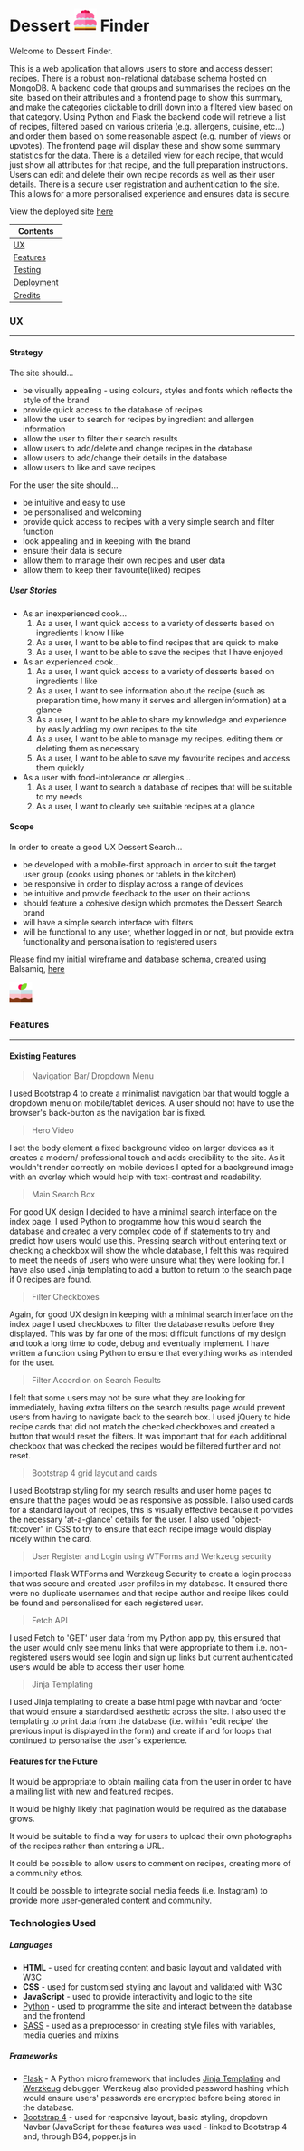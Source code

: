 # Dessert <img src="static/img/cake1.png" height="40" width="40"> Finder

Welcome to Dessert Finder. 

This is a web application that allows users to store and access dessert recipes. There is a robust non-relational database schema hosted on MongoDB. A backend code that groups and summarises the recipes on the site, based on their attributes and a frontend page to show this summary, and make the categories clickable to drill down into a filtered view based on that category. Using Python and Flask the backend code will retrieve a list of recipes, filtered based on various criteria (e.g. allergens, cuisine, etc…) and order them based on some reasonable aspect (e.g. number of views or upvotes). The frontend page will display these and show some summary statistics for the data.
There is a detailed view for each recipe, that would just show all attributes for that recipe, and the full preparation instructions. Users can edit and delete their own recipe records as well as their user details.
There is a secure user registration and authentication to the site. This allows for a more personalised experience and ensures data is secure.

View the deployed site [here](https://dessert-search-ms3ag.herokuapp.com)

| Contents  |
|-----------|
|[UX](#UX) |
|[Features](#Features)|
|[Testing](#Testing)|
|[Deployment](#Deployment)|
|[Credits](#Credits)|

### UX
___

#### Strategy

The site should...

* be visually appealing - using colours, styles and fonts which reflects the style of the brand
* provide quick access to the database of recipes
* allow the user to search for recipes by ingredient and allergen information
* allow the user to filter their search results
* allow users to add/delete and change recipes in the database
* allow users to add/change their details in the database
* allow users to like and save recipes

For the user the site should...

* be intuitive and easy to use
* be personalised and welcoming
* provide quick access to recipes with a very simple search and filter function
* look appealing and in keeping with the brand
* ensure their data is secure
* allow them to manage their own recipes and user data
* allow them to keep their favourite(liked) recipes


##### User Stories

* As an inexperienced cook... 
    1. As a user, I want quick access to a variety of desserts based on ingredients I know I like
    2. As a user, I want to be able to find recipes that are quick to make
    3. As a user, I want to be able to save the recipes that I have enjoyed
* As an experienced cook...
    1. As a user, I want quick access to a variety of desserts based on ingredients I like
    2. As a user, I want to see information about the recipe (such as preparation time, how many it serves and allergen information) at a glance
    3. As a user, I want to be able to share my knowledge and experience by easily adding my own recipes to the site
    4. As a user, I want to be able to manage my recipes, editing them or deleting them as necessary
    5. As a user, I want to be able to save my favourite recipes and access them quickly
* As a user with food-intolerance or allergies...
    1. As a user, I want to search a database of recipes that will be suitable to my needs
    2. As a user, I want to clearly see suitable recipes at a glance

#### Scope

In order to create a good UX Dessert Search...

* be developed with a mobile-first approach in order to suit the target user group (cooks using phones or tablets in the kitchen)
* be responsive in order to display across a range of devices
* be intuitive and provide feedback to the user on their actions
* should feature a cohesive design which promotes the Dessert Search brand
* will have a simple search interface with filters
* will be functional to any user, whether logged in or not, but provide extra functionality and personalisation to registered users

Please find my initial wireframe and database schema, created using Balsamiq, [here](development/DessertSearch.pdf)

<img src="static/img/cake2.png" height="40" width="40">

### Features
___

#### Existing Features

> Navigation Bar/ Dropdown Menu

I used Bootstrap 4 to create a minimalist navigation bar that would toggle a dropdown menu on mobile/tablet devices. A user should not have to use the browser's back-button as the navigation bar is fixed. 

> Hero Video

I set the body element a fixed background video on larger devices as it creates a modern/ professional touch and adds credibility to the site. As it wouldn't render correctly on mobile devices I opted for a background image with an overlay which would help with text-contrast and readability.

> Main Search Box

For good UX design I decided to have a minimal search interface on the index page. I used Python to programme how this would search the database and created a very complex code of if statements to try and predict how users would use this. Pressing search without entering text or checking a checkbox will show the whole database, I felt this was required to meet the needs of users who were unsure what they were looking for. I have also used Jinja templating to add a button to return to the search page if 0 recipes are found.

> Filter Checkboxes

Again, for good UX design in keeping with a minimal search interface on the index page I used checkboxes to filter the database results before they displayed. This was by far one of the most difficult functions of my design and took a long time to code, debug and eventually implement. I have written a function using Python to ensure that everything works as intended for the user.

> Filter Accordion on Search Results

I felt that some users may not be sure what they are looking for immediately, having extra filters on the search results page would prevent users from having to navigate back to the search box. I used jQuery to hide recipe cards that did not match the checked checkboxes and created a button that would reset the filters. It was important that for each additional checkbox that was checked the recipes would be filtered further and not reset.

> Bootstrap 4 grid layout and cards

I used Bootstrap styling for my search results and user home pages to ensure that the pages would be as responsive as possible. I also used cards for a standard layout of recipes, this is visually effective because it porvides the necessary 'at-a-glance' details for the user. I also used "object-fit:cover" in CSS to try to ensure that each recipe image would display nicely within the card.

> User Register and Login using WTForms and Werkzeug security

I imported Flask WTForms and Werzkeug Security to create a login process that was secure and created user profiles in my database. It ensured there were no duplicate usernames and that recipe author and recipe likes could be found and personalised for each registered user.

> Fetch API

I used Fetch to 'GET' user data from my Python app.py, this ensured that the user would only see menu links that were appropriate to them i.e. non-registered users would see login and sign up links but current authenticated users would be able to access their user home.

> Jinja Templating

I used Jinja templating to create a base.html page with navbar and footer that would ensure a standardised aesthetic across the site. I also used the templating to print data from the database (i.e. within 'edit recipe' the previous input is displayed in the form) and create if and for loops that continued to personalise the user's experience.

#### Features for the Future

It would be appropriate to obtain mailing data from the user in order to have a mailing list with new and featured recipes.

It would be highly likely that pagination would be required as the database grows.

It would be suitable to find a way for users to upload their own photographs of the recipes rather than entering a URL.

It could be possible to allow users to comment on recipes, creating more of a community ethos.

It could be possible to integrate social media feeds (i.e. Instagram) to provide more user-generated content and community.

### Technologies Used

##### Languages

* **HTML** - used for creating content and basic layout and validated with W3C
* **CSS** - used for customised styling and layout and validated with W3C
* **JavaScript** - used to provide interactivity and logic to the site
* [Python](https://www.python.org/) - used to programme the site and interact between the database and the frontend
* [SASS](https://sass-lang.com/) - used as a preprocessor in creating style files with variables, media queries and mixins

##### Frameworks

* [Flask](http://flask.pocoo.org/) - A Python micro framework that includes [Jinja Templating](http://jinja.pocoo.org/) and [Werzkeug](https://werkzeug.palletsprojects.com/en/0.15.x/) debugger. Werzkeug also provided password hashing which would ensure users' passwords are encrypted before being stored in the database.
* [Bootstrap 4](https://getbootstrap.com/) - used for responsive layout, basic styling, dropdown Navbar (JavaScript for these features was used - linked to Bootstrap 4 and, through BS4, popper.js in <script> tags)

##### Tools

* [PyMongo](https://api.mongodb.com/python/current/) - An API which provides tools for working with MongoDB in Python
* [MongoDB](https://www.mongodb.com/) - non-relational document style database used to store the recipes and users for Dessert Search
* [WTForms](https://wtforms.readthedocs.io/en/stable/) - An API which provides form classes for ease of managing form data in Python
* [CSS Minifier](https://cssminifier.com/) - used to minify my CSS data for deployment
* [Favicon Generator](https://www.favicon.cc/?) - I used this to generate a Favicon
* [W3C Validator](https://validator.w3.org/) - HTML Validator 
* [W3C CSS Validator](https://jigsaw.w3.org/css-validator/) - CSS Validator
* [PyCodeStyle](https://pypi.org/project/pycodestyle/) - Python Validator
* [JSLint](https://www.jslint.com/) - JS Validator
* [Cloud9 IDE](https://ide.c9.io/) - this was the IDE where I developed and tested my application
* **Git** - I pushed my files using **Git**, storing them in a repository on **GitHub**
* [Heroku](https://heroku.com/) - I deployed my finished site through Heroku
* [Chrome Developer Tools](https://developers.google.com/web/tools/chrome-devtools/) - used to test and check my work throughout the development process

##### Libraries

* [jQuery](https://jquery.com/) - JavaScript library used to connect with APIs and custom-code for the site which allows for DOM manipulation
* [Google Fonts](https://fonts.google.com/) - used for customised fonts
* [Font Awesome 5](https://fontawesome.com/) - used for links and icons to make the site more appealing


### Testing
___

#### Manual and Automated Testing

Manual testing was done for all CRUD operations from the database as well as for all links, buttons and forms in the site. I used Werkzeug Debugger throughout the development process to immediately flag errors when running my app.py file.

I created a [test.py](development/testing/testdb.py) file that tested the connection to my database, ensuring data was inserted in a suitable manner and was returned to the console when requested.

Throughout the process I continually manually tested the frontend, by saving my work in the IDE and running it in Google Chrome. I used Chrome Developer Tools to ensure that my site was responsive and functioned in all screen sizes and that my styling was applied appropriately throughout. 

I set ```console.logs``` and ```debugger``` statements throughout my js files in order to debug through the console.

I used jQuery to manipulate the DOM in Chrome Developer Tools in order to test my code visually before writing it within the script.

I had several users log in and out of the website searching, adding, editing and deleting (CRUD) the recipes. This was to ensure that only registered users were able to delete/edit their own recipes. It also verified that the correct author showed up for each recipe. 

#### Responsiveness

I tested my project throughout development using Chrome Developer Tools to check the site was responsive. I continually made adjustments to my media-queries in CSS to ensure it looked good at all screen-widths, however I realised my laptop had a different screen size to the standard. I began to investigate a range of screen sizes and realised the best option was just to make it as responsive as I possibly could!

#### Bugs

There were several issues with my Python code, however, using the Werkzeug Debugger allowed for an immediate fix. I used the documentation for Flask, PyMongo and MongoDB to help solve any problems. I found it very difficult to get a search function that would search text and use checkboxes. I eventually had code that would work in every instance although I am aware that it could be neater.

There was a 500 error displaying in the console when Fetch was trying to retrieve login details from an anonymous user. I've run out of time on my project to fix this issue but I'd look into an if statement in the fetch function or in python to catch this.

There was a 400 error in the console for the favicon. I created a favicon.

There is a known issue with the 'back' button on the view recipe pages, as they return to the main search page in this instance they require form resubmission. I have looked into this in various developer support resources but have yet to find a fix. Essentially I want to go back and refresh the page automatically for the user, just like using the browser back button. 

When a user liked a recipe and then clicked the back button it took them back to view recipe with an active like recipe button again. I fixed this by searching the current url for 'like_recipe', if it was located the back button would go back by 2 pages.

There have been several issues throughout development with my JS code breaking, I worked hard using console.logs and debuggers to pinpoint errors and fix them. There shouldn't be any errors displaying in the console except for the above 500 error, intermittently.

There was a security issue related to the app.py view where the database string was returned in the URL. This could enable people to find and access the dtabase. I quickly fixed the URL parameter to be the user._id rather than users._id.

### Deployment
___

#### How to Install Dessert Finder

1. From your terminal enter `git clone https://github.com/paperclippete/Milestone3.git` to clone the project and download to your IDE

2. Set up your Virtual Environment Variables 
    * this can be done by creating folder named .venv to hold your variables and importing them into your app.py
    * this can be done in your IDE bash terminal - e.g. cd .. to your root directory and type `nano.bashrc` and type in your important environment variables
    
    * Your environment variables should not be committed to git*


3. You should now install the requirements by typing `$ sudo pip3 -r install requirements.txt`

4. You will also have to create your own database to get full functionality from the project. [MongoDB](https://www.mongodb.com/) is free and easy to use. 

> Within my Database I had two collections, recipes and users

* recipes
    * ObjectId(set by MongoDB on insertion of a new document)
    * title
    * author (username of a user)
    * recipe_description
    * main_ingredient
    * ingredients (an object containing key, value pairs)
    * method
    * image (a URL)
    * prep_time
    * serves
    * likes (an array containing ObjectIds of users)
    * like_count (incremented by 1 everytime someone presses the like button)
    * vegan (boolean)
    * dairy_free (boolean)
    * gluten_free (boolean)

* users
    * ObjectId(set by MongoDB on insertion of a new document)
    * username (must be unique)
    * first_name (used for greetings)
    * last_name
    * password (encrypted on insertion to the database)



#### How to Deploy your Site

I committed my code to GitHub at regular intervals. I am now using git more often, making sure to give detailed commit messages as I know it provides version control.

1. In order to deploy the site to Heroku, you must create a Procfile and requirements.txt. *These will tell Heroku how to run your app.*
    * To create a Procfile - `echo web: python (your filename).py > Procfile ` 
    * To create a requirements.txt - `sudo pip3 freeze --local > requirements.txt ` 

2. Next, log into Heroku and set up the remote.
    ``` 
    
 
    heroku login  
    
    git remote add heroku(url) 


    ``` 

3. You then need to setup your Heroku Enivronment Variables and you can do this in two ways, either through the terminal or by navigating to [Heroku](http://heroku.com).

4. On navigating to the Heroku website, log in and select your app from the dashoboard.

5. Choose settings and click on 'Reveal Config Vars' and insert the environment variables that are essential for your project to run. For example, 

    > IP - 0.0.0.0 
    PORT - 8080 
    MONGO_URI - mongodb+srv://root*your password*@myfirstcluster-ug8tc.mongodb.net/*your database*?retryWrites=true 
    DB_NAME - *your database name*
    SECRET KEY - *create a secret key*
    
    * You should never reveal any of these environment variables to ensure you maintain the security of your database *

6. You should then send your committed code to Heroku using `git push heroku master` and view your deployed site on the URL provided within your Heroku dashboard.

#### Differences between Development and Deployed version

The difference between the deployed version and the development version is that I'm using a minified CSS file whereas I used SASS to compile my styling during development. I also set the debug to false for deployment.

### Credits
___

#### Content
The recipes and recipe images were inserted for testing purposes were taken from the [BBC website](https://www.bbc.co.uk/food).

The background image was from [Pexels](https://www.pexels.com/search/website%20background%20food/), the video was from [Videvo](https://www.videvo.net/). The cake images and icons were from [FlatIcon](https://www.flaticon.com/).

**This site has been created for educational purposes only**

#### Media
The images and text were sourced from the sites listed above. All images have been used for educational purposes only.

#### Acknowledgements

I used Ian Lunn's [Hover](https://ianlunn.github.io/Hover/) for my navbar link hover effects. I have clearly marked the borrowed code in my CSS.

I used [W3Schools](https://www.w3schools.com/) code as a basis for my custom checkboxes.

Throughout this project I have sought support and guidance from [Stack-Overflow](https://stackoverflow.com/), Code-Institue [Slack](https://slack.com/intl/en-gb/) Community, [W3Schools](https://www.w3schools.com/), [CSS Tricks](https://css-tricks.com/), [Pretty Printed](https://prettyprinted.com/) YouTube videos.




